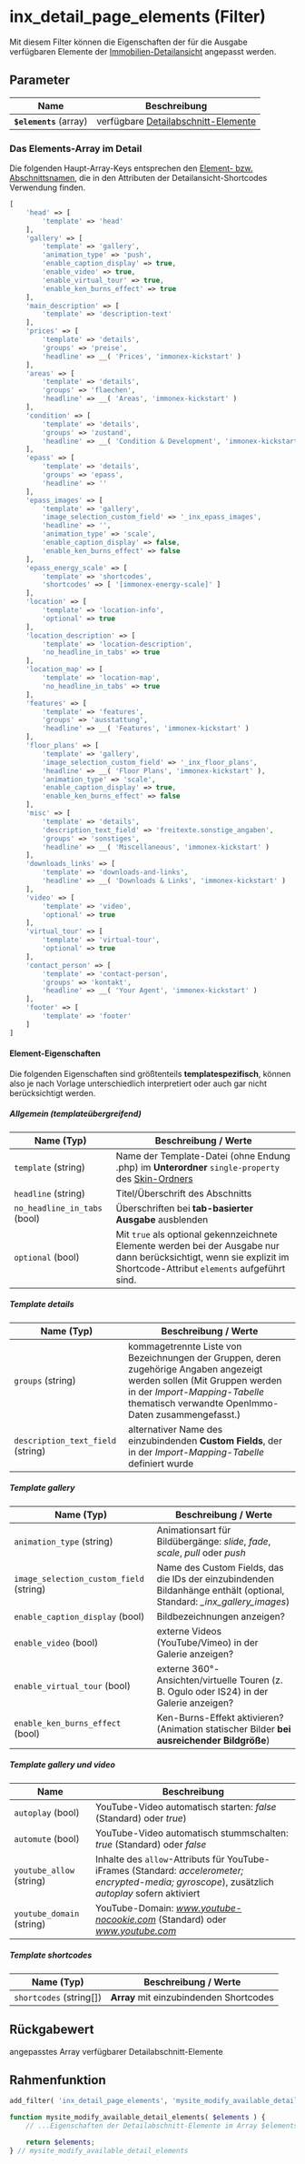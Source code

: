 # inx_detail_page_elements (Filter)

Mit diesem Filter können die Eigenschaften der für die Ausgabe verfügbaren Elemente der [Immobilien-Detailansicht](/komponenten/detailansicht) angepasst werden.

## Parameter

| Name | Beschreibung |
| ---- | ------------ |
| **`$elements`** (array) | verfügbare [Detailabschnitt-Elemente](/komponenten/detailansicht#elemente-abschnitte) |

### Das Elements-Array im Detail

Die folgenden Haupt-Array-Keys entsprechen den [Element- bzw. Abschnittsnamen](/komponenten/detailansicht#elemente-abschnitte), die in den Attributen der Detailansicht-Shortcodes Verwendung finden.

```php
[
	'head' => [
		'template' => 'head'
	],
	'gallery' => [
		'template' => 'gallery',
		'animation_type' => 'push',
		'enable_caption_display' => true,
		'enable_video' => true,
		'enable_virtual_tour' => true,
		'enable_ken_burns_effect' => true
	],
	'main_description' => [
		'template' => 'description-text'
	],
	'prices' => [
		'template' => 'details',
		'groups' => 'preise',
		'headline' => __( 'Prices', 'immonex-kickstart' )
	],
	'areas' => [
		'template' => 'details',
		'groups' => 'flaechen',
		'headline' => __( 'Areas', 'immonex-kickstart' )
	],
	'condition' => [
		'template' => 'details',
		'groups' => 'zustand',
		'headline' => __( 'Condition & Development', 'immonex-kickstart' )
	],
	'epass' => [
		'template' => 'details',
		'groups' => 'epass',
		'headline' => ''
	],
	'epass_images' => [
		'template' => 'gallery',
		'image_selection_custom_field' => '_inx_epass_images',
		'headline' => '',
		'animation_type' => 'scale',
		'enable_caption_display' => false,
		'enable_ken_burns_effect' => false
	],
	'epass_energy_scale' => [
		'template' => 'shortcodes',
		'shortcodes' => [ '[immonex-energy-scale]' ]
	],
	'location' => [
		'template' => 'location-info',
		'optional' => true
	],
	'location_description' => [
		'template' => 'location-description',
		'no_headline_in_tabs' => true
	],
	'location_map' => [
		'template' => 'location-map',
		'no_headline_in_tabs' => true
	],
	'features' => [
		'template' => 'features',
		'groups' => 'ausstattung',
		'headline' => __( 'Features', 'immonex-kickstart' )
	],
	'floor_plans' => [
		'template' => 'gallery',
		'image_selection_custom_field' => '_inx_floor_plans',
		'headline' => __( 'Floor Plans', 'immonex-kickstart' ),
		'animation_type' => 'scale',
		'enable_caption_display' => true,
		'enable_ken_burns_effect' => false
	],
	'misc' => [
		'template' => 'details',
		'description_text_field' => 'freitexte.sonstige_angaben',
		'groups' => 'sonstiges',
		'headline' => __( 'Miscellaneous', 'immonex-kickstart' )
	],
	'downloads_links' => [
		'template' => 'downloads-and-links',
		'headline' => __( 'Downloads & Links', 'immonex-kickstart' )
	],
	'video' => [
		'template' => 'video',
		'optional' => true
	],
	'virtual_tour' => [
		'template' => 'virtual-tour',
		'optional' => true
	],
	'contact_person' => [
		'template' => 'contact-person',
		'groups' => 'kontakt',
		'headline' => __( 'Your Agent', 'immonex-kickstart' )
	],
	'footer' => [
		'template' => 'footer'
	]
]
```

#### Element-Eigenschaften

Die folgenden Eigenschaften sind größtenteils **templatespezifisch**, können also je nach Vorlage unterschiedlich interpretiert oder auch gar nicht berücksichtigt werden.

##### Allgemein (templateübergreifend)

| Name (Typ) | Beschreibung / Werte |
| ---------- | -------------------- |
| `template` (string) | Name der Template-Datei (ohne Endung .php) im **Unterordner** `single-property` des [Skin-Ordners](skins) |
| `headline` (string) | Titel/Überschrift des Abschnitts |
| `no_headline_in_tabs` (bool) | Überschriften bei **tab-basierter Ausgabe** ausblenden |
| `optional` (bool) | Mit `true` als optional gekennzeichnete Elemente werden bei der Ausgabe nur dann berücksichtigt, wenn sie explizit im Shortcode-Attribut `elements` aufgeführt sind. |

##### Template **details**

| Name (Typ) | Beschreibung / Werte |
| ---------- | -------------------- |
| `groups` (string) | kommagetrennte Liste von Bezeichnungen der Gruppen, deren zugehörige Angaben angezeigt werden sollen (Mit Gruppen werden in der *Import-Mapping-Tabelle* thematisch verwandte OpenImmo-Daten zusammengefasst.) |
| `description_text_field` (string) | alternativer Name des einzubindenden **Custom Fields**, der in der *Import-Mapping-Tabelle* definiert wurde |

##### Template **gallery**

| Name (Typ) | Beschreibung / Werte |
| ---------- | -------------------- |
| `animation_type` (string) | Animationsart für Bildübergänge: *slide*, *fade*, *scale*, *pull* oder *push* |
| `image_selection_custom_field` (string) | Name des Custom Fields, das die IDs der einzubindenden Bildanhänge enthält (optional, Standard: *\_inx_gallery_images*) |
| `enable_caption_display` (bool) | Bildbezeichnungen anzeigen? |
| `enable_video` (bool) | externe Videos (YouTube/Vimeo) in der Galerie anzeigen? |
| `enable_virtual_tour` (bool) | externe 360°-Ansichten/virtuelle Touren (z. B. Ogulo oder IS24) in der Galerie anzeigen? |
| `enable_ken_burns_effect` (bool) | Ken-Burns-Effekt aktivieren? (Animation statischer Bilder **bei ausreichender Bildgröße**) |

##### Template **gallery** und **video**

| Name | Beschreibung |
| ---- | ------------ |
| `autoplay` (bool) | YouTube-Video automatisch starten: *false* (Standard) oder *true*) |
| `automute` (bool) | YouTube-Video automatisch stummschalten: *true* (Standard) oder *false* |
| `youtube_allow` (string) | Inhalte des `allow`-Attributs für YouTube-iFrames (Standard: *accelerometer; encrypted-media; gyroscope*), zusätzlich *autoplay* sofern aktiviert |
| `youtube_domain` (string) | YouTube-Domain: *www.youtube-nocookie.com* (Standard) oder *www.youtube.com* |

##### Template **shortcodes**

| Name (Typ) | Beschreibung / Werte |
| ---------- | -------------------- |
| `shortcodes` (string[]) | **Array** mit einzubindenden Shortcodes |

## Rückgabewert

angepasstes Array verfügbarer Detailabschnitt-Elemente

## Rahmenfunktion

[](_info-snippet-einbindung.md ':include')

```php
add_filter( 'inx_detail_page_elements', 'mysite_modify_available_detail_elements' );

function mysite_modify_available_detail_elements( $elements ) {
	// ...Eigenschaften der Detailabschnitt-Elemente im Array $elements anpassen...

	return $elements;
} // mysite_modify_available_detail_elements
```

[](_backlink.md ':include')